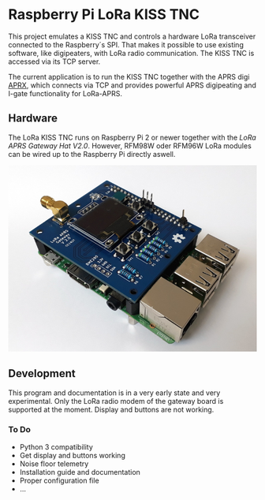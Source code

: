 # Raspberry Pi LoRa KISS TNC

This project emulates a KISS TNC and controls a hardware LoRa transceiver
connected to the Raspberry´s SPI. That makes it possible to use existing
software, like digipeaters, with LoRa radio communication. The KISS TNC is
accessed via its TCP server.

The current application is to run the KISS TNC together with the APRS digi [APRX](https://github.com/PhirePhly/aprx), which connects via TCP and provides
powerful APRS digipeating and I-gate functionality for LoRa-APRS.

## Hardware

The LoRa KISS TNC runs on Raspberry Pi 2 or newer together with the
*LoRa APRS Gateway Hat V2.0*. However, RFM98W oder RFM96W LoRa modules can
be wired up to the Raspberry Pi directly aswell.

![Gateway on RPi](doc/images/LoRa-APRS_Gateway_V20.jpg)

## Development

This program and documentation is in a very early state and very experimental.
Only the LoRa radio modem of the gateway board is supported at the moment.
Display and buttons are not working.

### To Do
* Python 3 compatibility
* Get display and buttons working
* Noise floor telemetry
* Installation guide and documentation
* Proper configuration file
* ...
